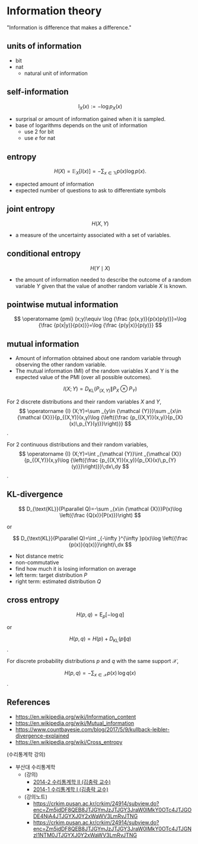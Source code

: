 # Information theory

"Information is difference that makes a difference."

## units of information

- bit
- nat
  - natural unit of information

## self-information

$$
\operatorname{I}_X(x) := -\log p_X(x)
$$

- surprisal or amount of information gained when it is sampled.
- base of logarithms depends on the unit of information
  - use 2 for bit
  - use $e$ for nat

## entropy

$$
H(X)=\mathbb {E} _{X}[I(x)]=-\sum _{x\in \mathbb {X} }p(x)\log p(x).
$$

- expected amount of information
- expected number of questions to ask to differentiate symbols

## joint entropy

$$
H(X,Y)
$$

- a measure of the uncertainty associated with a set of variables.

## conditional entropy

$$
H(Y\mid X)
$$

- the amount of information needed to describe the outcome of a random variable $Y$ given that the value of another random variable $X$ is known.

## pointwise mutual information

$$
\operatorname {pmi} (x;y)\equiv \log {\frac {p(x,y)}{p(x)p(y)}}=\log {\frac {p(x|y)}{p(x)}}=\log {\frac {p(y|x)}{p(y)}}
$$

## mutual information

- Amount of information obtained about one random variable through observing the other random variable.
- The mutual information (MI) of the random variables X and Y is the expected value of the PMI (over all possible outcomes).

$$
I(X;Y)=D_{\mathrm {KL} }(P_{(X,Y)}\|P_{X}\otimes P_{Y})
$$

For 2 discrete distributions and their random variables $X$ and $Y$,
$$
\operatorname {I} (X;Y)=\sum _{y\in {\mathcal {Y}}}\sum _{x\in {\mathcal {X}}}{p_{(X,Y)}(x,y)\log {\left({\frac {p_{(X,Y)}(x,y)}{p_{X}(x)\,p_{Y}(y)}}\right)}}
$$
.

For 2 continuous distributions and their random variables,
$$
\operatorname {I} (X;Y)=\int _{\mathcal {Y}}\int _{\mathcal {X}}{p_{(X,Y)}(x,y)\log {\left({\frac {p_{(X,Y)}(x,y)}{p_{X}(x)\,p_{Y}(y)}}\right)}}\;dx\,dy
$$
.

## KL-divergence

$$
D_{\text{KL}}(P\parallel Q)=-\sum _{x\in {\mathcal {X}}}P(x)\log \left({\frac {Q(x)}{P(x)}}\right)
$$

or

$$
D_{\text{KL}}(P\parallel Q)=\int _{-\infty }^{\infty }p(x)\log \left({\frac {p(x)}{q(x)}}\right)\,dx
$$

- Not distance metric
- non-commutative
- find how much it is losing information on average
- left term: target distribution $P$
- right term: estimated distribution $Q$

## cross entropy

$$
H(p,q)=\operatorname {E} _{p}[-\log q]
$$

or

$$
H(p,q)=H(p)+D_{\mathrm {KL} }(p\|q)
$$
.

For discrete probability distributions $p$ and $q$ with the same support ${\mathcal {X}}$,

$$
H(p,q)=-\sum _{x\in {\mathcal {X}}}p(x)\,\log q(x)
$$
.

## References

- https://en.wikipedia.org/wiki/Information_content
- https://en.wikipedia.org/wiki/Mutual_information
- https://www.countbayesie.com/blog/2017/5/9/kullback-leibler-divergence-explained
- https://en.wikipedia.org/wiki/Cross_entropy

(수리통계학 강의)

- 부산대 수리통계학
  - (강의)
    - [2014-2 수리통계학 II (김충락 교수)](https://oer.pusan.ac.kr/2014-2-%EC%88%98%EB%A6%AC%ED%86%B5%EA%B3%84%ED%95%99-II-%EA%B9%80%EC%B6%A9%EB%9D%BD-%EA%B5%90%EC%88%98)
    - [2014-1 수리통계학 I (김충락 교수)](https://oer.pusan.ac.kr/2014-1-%ec%88%98%eb%a6%ac%ed%86%b5%ea%b3%84%ed%95%99-I-%ea%b9%80%ec%b6%a9%eb%9d%bd-%ea%b5%90%ec%88%98)
  - (강의노트)
    - https://crkim.pusan.ac.kr/crkim/24914/subview.do?enc=Zm5jdDF8QEB8JTJGYmJzJTJGY3JraW0lMkY0OTc4JTJGODE4NjA4JTJGYXJ0Y2xWaWV3LmRvJTNG
    - https://crkim.pusan.ac.kr/crkim/24914/subview.do?enc=Zm5jdDF8QEB8JTJGYmJzJTJGY3JraW0lMkY0OTc4JTJGNzI1NTM0JTJGYXJ0Y2xWaWV3LmRvJTNG
